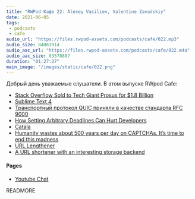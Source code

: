 ```yaml
---
title: "RWPod Кафе 22: Alexey Vasiliev, Valentine Zavadskiy"
date: 2021-06-05
tags:
 - podcasts
 - cafe
audio_url: "https://files.rwpod-assets.com/podcasts/cafe/022.mp3"
audio_size: 84063914
audio_aac_url: "https://files.rwpod-assets.com/podcasts/cafe/022.m4a"
audio_aac_size: 83578807
duration: "01:27:27"
main_image: "/images/static/cafe/022.png"
---
```


Добрый день уважаемые слушатели. В этом выпуске RWpod Cafe:

 - [Stack Overflow Sold to Tech Giant Prosus for $1.8 Billion](https://www.wsj.com/articles/software-developer-community-stack-overflow-sold-to-tech-giant-prosus-for-1-8-billion-11622648400)
 - [Sublime Text 4](https://www.sublimetext.com/blog/articles/sublime-text-4)
 - [Транспортный протокол QUIC приняли в качестве стандарта RFC 9000](https://habr.com/ru/company/globalsign/blog/560342/)
 - [How Setting Arbitrary Deadlines Can Hurt Developers](https://javascript.plainenglish.io/how-setting-arbitrary-deadlines-can-hurt-developers-aa663df4d7ad)
 - [Catala](https://catala-lang.org/)
 - [Humanity wastes about 500 years per day on CAPTCHAs. It’s time to end this madness](https://blog.cloudflare.com/introducing-cryptographic-attestation-of-personhood/)
 - [URL Lengthener](https://aaa.aaaaaaaaaaaaaaaaaaaaaaaaaaaaaaaaaaaaaaaaaaaaaaaaaaaaaaaa.com/)
 - [A URL shortener with an interesting storage backend](https://ols.wtf/2021/05/17/url-shortener.html)

#### Pages

 - [Youtube Chat](https://youtu.be/HdUemo1SXtc)

READMORE

